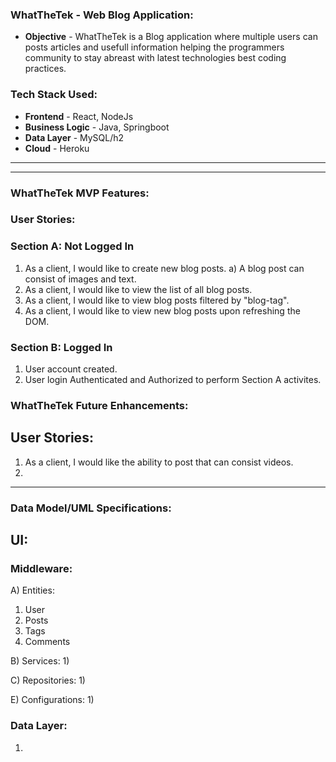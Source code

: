 ### WhatTheTek - Web Blog Application:
* **Objective** - WhatTheTek is a Blog application where multiple users can posts articles and usefull information helping the programmers community to stay abreast with latest technologies best coding practices.

### Tech Stack Used:
* **Frontend** - React, NodeJs
* **Business Logic** - Java, Springboot
* **Data Layer** - MySQL/h2
* **Cloud** - Heroku
<hr><hr>

### WhatTheTek MVP Features:
### User Stories:
### Section A: Not Logged In
1) As a client, I would like to create new blog posts.
   a) A blog post can consist of images and text.
2) As a client, I would like to view the list of all blog posts.
3) As a client, I would like to view blog posts filtered by "blog-tag".
4) As a client, I would like to view new blog posts upon refreshing the DOM.
### Section B: Logged In
1) User account created.
2) User login Authenticated and Authorized to perform Section A activites.

### WhatTheTek Future Enhancements:
## User Stories:
1) As a client, I would like the ability to post that can consist videos.
2) 

<hr>

### Data Model/UML Specifications:
## UI:

### Middleware:
A) Entities:
   1) User
   2) Posts
   3) Tags
   4) Comments
   
B) Services:
   1) 
   
C) Repositories:
   1) 

E) Configurations:
   1)
   
### Data Layer:  
   1) 

